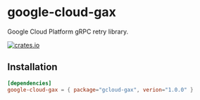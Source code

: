 # google-cloud-gax

Google Cloud Platform gRPC retry library.

[![crates.io](https://img.shields.io/crates/v/gcloud-gax.svg)](https://crates.io/crates/gcloud-gax)

## Installation

```toml
[dependencies]
google-cloud-gax = { package="gcloud-gax", verion="1.0.0" }
```

